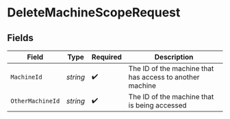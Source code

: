 # DeleteMachineScopeRequest


## Fields

| Field                                                    | Type                                                     | Required                                                 | Description                                              |
| -------------------------------------------------------- | -------------------------------------------------------- | -------------------------------------------------------- | -------------------------------------------------------- |
| `MachineId`                                              | *string*                                                 | :heavy_check_mark:                                       | The ID of the machine that has access to another machine |
| `OtherMachineId`                                         | *string*                                                 | :heavy_check_mark:                                       | The ID of the machine that is being accessed             |